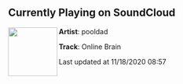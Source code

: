## Currently Playing on SoundCloud

[<img align="left" width="100" src="https://i1.sndcdn.com/artworks-000607640950-p99e8y-t50x50.jpg">](https://soundcloud.com/pooldad/online-brain?in=saxurn/sets/chromodynamics)

**Artist**: pooldad 

**Track**: Online Brain

Last updated at 11/18/2020 08:57
